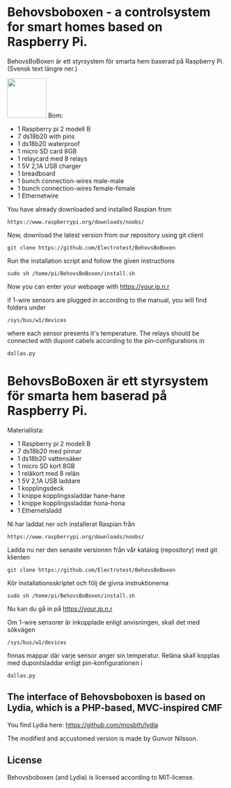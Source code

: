 Behovsboboxen - a controlsystem for smart homes based on Raspberry Pi.
======================================================================
BehovsBoBoxen är ett styrsystem för smarta hem baserad på Raspberry Pi. (Svensk text längre ner.)

<img src="http://www.behovsbo.se/bilderipso/bbbmaterial.jpg" width="90" />
Bom:

* 1 Raspberry pi 2 modell B
* 7 ds18b20 with pins
* 1 ds18b20 waterproof
* 1 micro SD card 8GB
* 1 relaycard med 8 relays
* 1 5V 2,1A USB charger
* 1 breadboard
* 1 bunch connection-wires male-male
* 1 bunch connection-wires female-female
* 1 Ethernetwire

You have already downloaded and installed Raspian from

	https://www.raspberrypi.org/downloads/noobs/

Now, download the latest version from our repository using git client

	git clone https://github.com/Electrotest/BehovsBoBoxen

Run the installation script and follow the given instructions

	sudo sh /home/pi/BehovsBoBoxen/install.sh

Now you can enter your webpage with https://your.ip.n.r

if 1-wire sensors are plugged in according to the manual, you will find folders under 

	/sys/bus/w1/devices

where each sensor presents it's temperature.
The relays should be connected with dupont cabels according to the pin-configurations in 

	dallas.py


BehovsBoBoxen är ett styrsystem för smarta hem baserad på Raspberry Pi.
=======================================================================

Materiallista:

* 1 Raspberry pi 2 modell B
* 7 ds18b20 med pinnar
* 1 ds18b20 vattensäker
* 1 micro SD kort 8GB
* 1 reläkort med 8 relän
* 1 5V 2,1A USB laddare
* 1 kopplingsdeck
* 1 knippe kopplingssladdar hane-hane
* 1 knippe kopplingssladdar hona-hona
* 1 Ethernetsladd

Ni har laddat ner och installerat Raspian från 

	https://www.raspberrypi.org/downloads/noobs/

Ladda nu ner den senaste versionen från vår katalog (repository) med git klienten

	git clone https://github.com/Electrotest/BehovsBoBoxen

Kör installationsskriptet och följ de givna instruktionerna

	sudo sh /home/pi/BehovsBoBoxen/install.sh

Nu kan du gå in på https://your.ip.n.r

Om 1-wire sensorer är inkopplade enligt anvisningen, skall det med sökvägen 

	/sys/bus/w1/devices 

finnas mappar där varje sensor anger sin temperatur.
Reläna skall kopplas med dupontsladdar enligt pin-konfigurationen i 

	dallas.py


The interface of Behovsboboxen is based on Lydia, which is a PHP-based, MVC-inspired CMF
----------------------------------------------------------------------------------------

You find Lydia here: https://github.com/mosbth/lydia

The modified and accustomed version is made by Gunvor Nilsson.


License
-------

Behovsboboxen (and Lydia) is licensed according to MIT-license. 